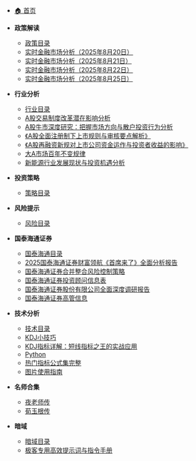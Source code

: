 * [🏠 首页](index.md)

* **政策解读**
  * [政策目录](policy/README.md)
  * [实时金融市场分析（2025年8月20日）](policy/实时金融市场分析（2025年8月20日）.md)
  * [实时金融市场分析（2025年8月21日）](policy/实时金融市场分析（2025年8月21日）.md)
  * [实时金融市场分析（2025年8月22日）](policy/实时金融市场分析（2025年8月22日）.md)
  * [实时金融市场分析（2025年8月25日）](policy/实时金融市场分析（2025年8月25日）.md)

* **行业分析**
  * [行业目录](industry/README.md)
  * [A股交易制度改革潜在影响分析](industry/A股交易制度改革潜在影响分析.md)
  * [A股牛市深度研究：把握市场方向与散户投资行为分析](industry/A股牛市深度研究：把握市场方向与散户投资行为分析.md)
  * [《A股全面注册制下上市规则与审核要点解析》](industry/《A股全面注册制下上市规则与审核要点解析》.md)
  * [《A股再融资新规对上市公司资金运作与投资者收益的影响》](industry/《A股再融资新规对上市公司资金运作与投资者收益的影响》.md)
  * [大A市场百年不变规律](industry/大A市场百年不变规律.md)
  * [新能源行业发展现状与投资机遇分析](industry/新能源行业发展现状与投资机遇分析.md)

* **投资策略**
  * [策略目录](strategy/README.md)

* **风险提示**
  * [风险目录](risk/README.md)

* **国泰海通证券**
  * [国泰海通目录](国泰海通证券/README.md)
  * [2025国泰海通证券财富领航《首席来了》全面分析报告](国泰海通证券/2025国泰海通证券财富领航《首席来了》全面分析报告.md)
  * [国泰海通证券合并整合风险控制策略](国泰海通证券/国泰海通证券合并整合风险控制策略.md)
  * [国泰海通证券投资顾问信息表](国泰海通证券/国泰海通证券投资顾问信息表.md)
  * [国泰海通证券股份有限公司全面深度调研报告](国泰海通证券/国泰海通证券股份有限公司全面深度调研报告.md)
  * [国泰海通证券高管信息](国泰海通证券/国泰海通证券高管信息.md)

* **技术分析**
  * [技术目录](技术/README.md)
  * [KDJ小技巧](技术/KDJ小技巧.md)
  * [KDJ指标详解：短线指标之王的实战应用](技术/KDJ指标详解：短线指标之王的实战应用.md)
  * [Python](技术/Python.md)
  * [热门指标公式集完整](技术/热门指标公式集完整.md)
  * [图片使用指南](styles/图片使用指南.md)

* **名师合集**
  * [夜老师传](名师合集/夜老师传/)
  * [荀玉根传](名师合集/荀玉根传/)

* **暗域**
  * [暗域目录](暗域/README.md)
  * [极客专用高效提示词与指令手册](暗域/极客专用高效提示词与指令手册.md)